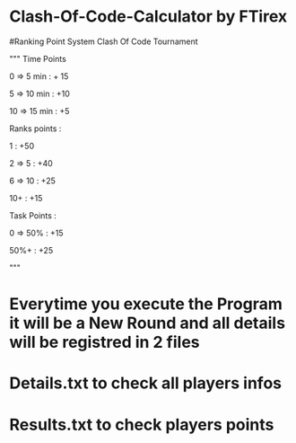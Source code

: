 # Clash-Of-Code-Calculator by FTirex

#Ranking Point System Clash Of Code Tournament

""" 
Time Points 

0 => 5 min : + 15 

5 => 10 min : +10 

10 => 15 min : +5

Ranks points : 

1 : +50 

2 => 5 : +40

6 => 10 : +25

10+ : +15

Task Points  : 

0 => 50% : +15

50%+ : +25

"""
# Everytime you execute the Program it will be a New Round and all details will be registred in 2 files 
# Details.txt to check all players infos 
# Results.txt to check players points 
